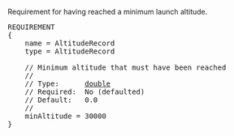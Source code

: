 Requirement for having reached a minimum launch altitude.

<pre>
REQUIREMENT
{
    name = AltitudeRecord
    type = AltitudeRecord

    // Minimum altitude that must have been reached
    //
    // Type:      <a href="Numeric-Type">double</a>
    // Required:  No (defaulted)
    // Default:   0.0
    //
    minAltitude = 30000
}
</pre>

